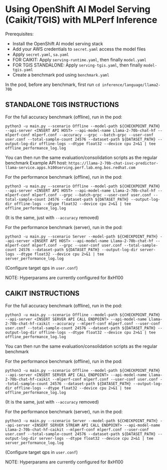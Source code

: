 # Using OpenShift AI Model Serving (Caikit/TGIS) with MLPerf Inference

Prerequisites:
 - Install the OpenShift AI model serving stack
 - Add your AWS credentials to `secret.yaml` access the model files
 - Apply `secret.yaml`, `sa.yaml`
 - FOR CAIKIT: Apply `serving-runtime.yaml`, then finally `model.yaml`
 - FOR TGIS STANDALONE: Apply `serving-tgis.yaml`, then finally `model-tgis.yaml`
 - Create a benchmark pod using `benchmark.yaml`

In the pod, before any benchmark, first run `cd inference/language/llama2-70b`

## STANDALONE TGIS INSTRUCTIONS
For the full accuracy benchmark (offline), run in the pod:
```
python3 -u main.py --scenario Offline --model-path ${CHECKPOINT_PATH} --api-server <INSERT API HOST> --api-model-name Llama-2-70b-chat-hf --mlperf-conf mlperf.conf --accuracy --grpc --batch-grpc --user-conf user.conf --total-sample-count 24576 --dataset-path ${DATASET_PATH} --output-log-dir offline-logs --dtype float32 --device cpu 2>&1 | tee offline_performance_log.log
```
You can then run the same evaluation/consolidation scripts as the regular benchmark
Example API host: `https://llama-2-70b-chat-isvc-predictor-llama-service.apps.h100serving.perf.lab.eng.bos.redhat.com`


For the performance benchmark (offline), run in the pod:
```
python3 -u main.py --scenario Offline --model-path ${CHECKPOINT_PATH} --api-server <INSERT API HOST> --api-model-name Llama-2-70b-chat-hf --mlperf-conf mlperf.conf --grpc --batch-grpc --user-conf user.conf --total-sample-count 24576 --dataset-path ${DATASET_PATH} --output-log-dir offline-logs --dtype float32 --device cpu 2>&1 | tee offline_performance_log.log
```
(It is the same, just with `--accuracy` removed)


For the performance benchmark (server), run in the pod:
```
python3 -u main.py --scenario Server --model-path ${CHECKPOINT_PATH} --api-server <INSERT API HOST> --api-model-name Llama-2-70b-chat-hf --mlperf-conf mlperf.conf --grpc --user-conf user.conf --total-sample-count 24576 --dataset-path ${DATASET_PATH} --output-log-dir server-logs --dtype float32 --device cpu 2>&1 | tee server_performance_log.log
```
(Configure target qps in `user.conf`)


NOTE: Hyperparams are currently configured for 8xH100

## CAIKIT INSTRUCTIONS
For the full accuracy benchmark (offline), run in the pod:
```
python3 -u main.py --scenario Offline --model-path ${CHECKPOINT_PATH} --api-server <INSERT SERVER API CALL ENDPOINT> --api-model-name Llama-2-70b-chat-hf-caikit --accuracy --mlperf-conf mlperf.conf --user-conf user.conf --total-sample-count 24576 --dataset-path ${DATASET_PATH} --output-log-dir offline-logs --dtype float32 --device cpu 2>&1 | tee offline_performance_log.log
```
You can then run the same evaluation/consolidation scripts as the regular benchmark


For the performance benchmark (offline), run in the pod:
```
python3 -u main.py --scenario Offline --model-path ${CHECKPOINT_PATH} --api-server <INSERT SERVER API CALL ENDPOINT> --api-model-name Llama-2-70b-chat-hf-caikit --mlperf-conf mlperf.conf --user-conf user.conf --total-sample-count 24576 --dataset-path ${DATASET_PATH} --output-log-dir offline-logs --dtype float32 --device cpu 2>&1 | tee offline_performance_log.log
```
(It is the same, just with `--accuracy` removed)


For the performance benchmark (server), run in the pod:
```
python3 -u main.py --scenario Server --model-path ${CHECKPOINT_PATH} --api-server <INSERT SERVER STREAM API CALL ENDPOINT> --api-model-name Llama-2-70b-chat-hf-caikit --mlperf-conf mlperf.conf --user-conf user.conf --total-sample-count 24576 --dataset-path ${DATASET_PATH} --output-log-dir server-logs --dtype float32 --device cpu 2>&1 | tee server_performance_log.log
```
(Configure target qps in `user.conf`)


NOTE: Hyperparams are currently configured for 8xH100

